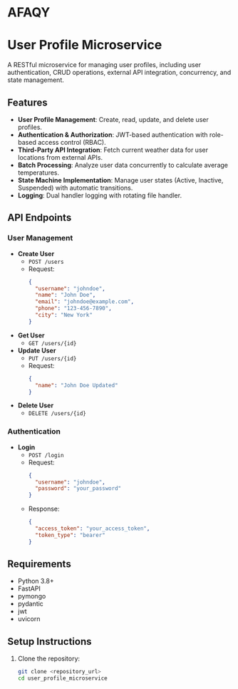 # AFAQY
# User Profile Microservice

A RESTful microservice for managing user profiles, including user authentication, CRUD operations, external API integration, concurrency, and state management.

## Features

- **User Profile Management**: Create, read, update, and delete user profiles.
- **Authentication & Authorization**: JWT-based authentication with role-based access control (RBAC).
- **Third-Party API Integration**: Fetch current weather data for user locations from external APIs.
- **Batch Processing**: Analyze user data concurrently to calculate average temperatures.
- **State Machine Implementation**: Manage user states (Active, Inactive, Suspended) with automatic transitions.
- **Logging**: Dual handler logging with rotating file handler.
  
## API Endpoints

### User Management

- **Create User**
  - `POST /users`
  - Request: 
    ```json
    {
      "username": "johndoe",
      "name": "John Doe",
      "email": "johndoe@example.com",
      "phone": "123-456-7890",
      "city": "New York"
    }
    ```
- **Get User**
  - `GET /users/{id}`
- **Update User**
  - `PUT /users/{id}`
  - Request:
    ```json
    {
      "name": "John Doe Updated"
    }
    ```
- **Delete User**
  - `DELETE /users/{id}`

### Authentication

- **Login**
  - `POST /login`
  - Request:
    ```json
    {
      "username": "johndoe",
      "password": "your_password"
    }
    ```
  - Response:
    ```json
    {
      "access_token": "your_access_token",
      "token_type": "bearer"
    }
    ```

## Requirements

- Python 3.8+
- FastAPI
- pymongo
- pydantic
- jwt
- uvicorn

## Setup Instructions

1. Clone the repository:
   ```bash
   git clone <repository_url>
   cd user_profile_microservice
